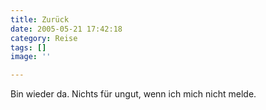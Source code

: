 ```yaml
---
title: Zurück
date: 2005-05-21 17:42:18
category: Reise
tags: []
image: ''

---
```


Bin wieder da. Nichts für ungut, wenn ich mich nicht melde.
